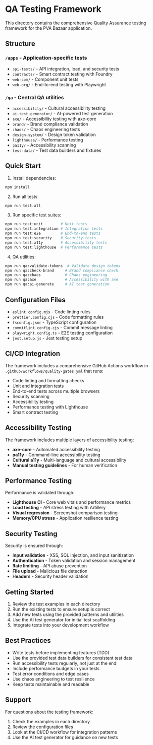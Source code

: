 # QA Testing Framework

This directory contains the comprehensive Quality Assurance testing framework for the PVA Bazaar application.

## Structure

### `/apps` - Application-specific tests
- `api-tests/` - API integration, load, and security tests
- `contracts/` - Smart contract testing with Foundry
- `web-com/` - Component unit tests
- `web-org/` - End-to-end testing with Playwright

### `/qa` - Central QA utilities
- `accessibility/` - Cultural accessibility testing
- `ai-test-generator/` - AI-powered test generation
- `axe/` - Accessibility testing with axe-core
- `brand/` - Brand compliance validation
- `chaos/` - Chaos engineering tests
- `design-system/` - Design token validation
- `lighthouse/` - Performance testing
- `pa11y/` - Accessibility scanning
- `test-data/` - Test data builders and fixtures

## Quick Start

1. Install dependencies:
```bash
npm install
```

2. Run all tests:
```bash
npm run test:all
```

3. Run specific test suites:
```bash
npm run test:unit        # Unit tests
npm run test:integration # Integration tests
npm run test:e2e         # End-to-end tests
npm run test:security    # Security tests
npm run test:a11y        # Accessibility tests
npm run test:lighthouse  # Performance tests
```

4. QA utilities:
```bash
npm run qa:validate-tokens  # Validate design tokens
npm run qa:check-brand     # Brand compliance check
npm run qa:chaos           # Chaos engineering
npm run qa:axe             # Accessibility with axe
npm run qa:ai-generate     # AI test generation
```

## Configuration Files

- `eslint.config.mjs` - Code linting rules
- `prettier.config.cjs` - Code formatting rules
- `tsconfig.json` - TypeScript configuration
- `commitlint.config.cjs` - Commit message linting
- `playwright.config.ts` - E2E testing configuration
- `jest.setup.js` - Jest testing setup

## CI/CD Integration

The framework includes a comprehensive GitHub Actions workflow in `.github/workflows/quality-gates.yml` that runs:

- Code linting and formatting checks
- Unit and integration tests
- End-to-end tests across multiple browsers
- Security scanning
- Accessibility testing
- Performance testing with Lighthouse
- Smart contract testing

## Accessibility Testing

The framework includes multiple layers of accessibility testing:

- **axe-core** - Automated accessibility testing
- **pa11y** - Command-line accessibility testing
- **Cultural a11y** - Multi-language and cultural accessibility
- **Manual testing guidelines** - For human verification

## Performance Testing

Performance is validated through:

- **Lighthouse CI** - Core web vitals and performance metrics
- **Load testing** - API stress testing with Artillery
- **Visual regression** - Screenshot comparison testing
- **Memory/CPU stress** - Application resilience testing

## Security Testing

Security is ensured through:

- **Input validation** - XSS, SQL injection, and input sanitization
- **Authentication** - Token validation and session management
- **Rate limiting** - API abuse prevention
- **File upload** - Malicious file detection
- **Headers** - Security header validation

## Getting Started

1. Review the test examples in each directory
2. Run the existing tests to ensure setup is correct
3. Add new tests using the provided patterns and utilities
4. Use the AI test generator for initial test scaffolding
5. Integrate tests into your development workflow

## Best Practices

- Write tests before implementing features (TDD)
- Use the provided test data builders for consistent test data
- Run accessibility tests regularly, not just at the end
- Include performance budgets in your tests
- Test error conditions and edge cases
- Use chaos engineering to test resilience
- Keep tests maintainable and readable

## Support

For questions about the testing framework:
1. Check the examples in each directory
2. Review the configuration files
3. Look at the CI/CD workflow for integration patterns
4. Use the AI test generator for guidance on new tests